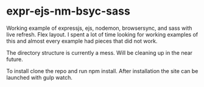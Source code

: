 # expr-ejs-nm-bsyc-sass
Working example of expressjs, ejs, nodemon, browsersync, and sass with live refresh. Flex layout. I spent a lot of time looking for working examples of this and almost every example had pieces that did not work.

The directory structure is currently a mess. Will be cleaning up in the near future.

To install clone the repo and run npm install. After installation the site can be launched with gulp watch.
